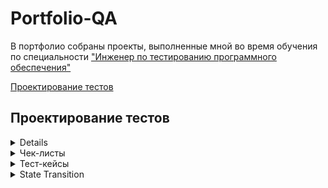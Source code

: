 # Portfolio-QA

В портфолио собраны проекты, выполненные мной во время обучения по специальности ["Инженер по тестированию программного обеспечения"](https://software-testing.ru/edu/3-online/331-qa-engineer#%D0%BF%D0%BE%D0%B4%D1%80%D0%BE%D0%B1%D0%BD%D0%B0%D1%8F-%D0%BF%D1%80%D0%BE%D0%B3%D1%80%D0%B0%D0%BC%D0%BC%D0%B0)

[Проектирование тестов](#test-design)<br>






## <a name="test-design" />Проектирование тестов

<details>
<summary>Mindmap</summary>
  
**Для проекта [ДоДо Пицца](https://dodopizza.ru/)**

![Mindmap](https://i.ibb.co/cK07nWTw/1.png)

**Для проекта [Wildberries](https://www.wildberries.ru/)**

![Mindmap](https://i.ibb.co/sph0LH8V/1.png)

</details>

<details>
<summary>Чек-листы</summary>

**Для проекта [ДоДо Пицца](https://dodopizza.ru/)**

<details> <summary>Поиск адреса и ввод номера телефона в оформлении заказа</summary>

| № | Проверка | Пример | Ожидаемый результат
|-|---|---|---|
*Адрес в поле поиска*
| 1 | Город улица дом | Иваново Ленина 22 | Адрес найден |
| 2 |	С измененным порядком составляющих |	22 Ленина Иваново |	Адрес найден |
| 3 |	Через пробел |	Ленина 22 |	Подсказка адресов в которых есть "Ленина, 22" |
| 4 |	Через запятую |	Ленина, 22 |	Подсказка адресов в которых есть "Ленина, 22" |
| 5 |	Через точку |	Ленина. 22 |	Подсказка адресов в которых есть "Ленина, 22" |
| 6 |	Слитно | Ленина22 |	Подсказка адресов в которых есть "Ленина, 22" |
| 7 |	Верхний регистр |	ЛЕНИНА | Подсказка адресов в которых есть "Ленина" |
| 8 |	Нижний регистр | ленина |	Подсказка адресов в которых есть "Ленина" |
| 9 |	Смешанный регистр |	ЛеНиНа | Подсказка адресов в которых есть "Ленина" |
| 10 | С ошибкой |	Ленена |	Подсказка адресов в которых есть "Ленина" |
| 11 | Город | Москва |	Подсказка с адресами в данном городе |
| 12 | Улица | Ленина |	Подсказка адресов в которых есть "Ленина" |
| 13 | На английской раскладке | Vjcrdf |	Подсказка с адресами в данном городе (Москва) |
| 14 | Адрес пиццерии "ДОДО" | ДоДо |	Подсказка с адресами пиццерии "ДОДО" |
| 15 | Район |	Ленинский |	Нет результатов по району. Есть подсказки содержащие в адресе "Ленинский" |
| 16 | Номер дома (пограничное значение) | 7 |	Нет результатов по номеру дома. Нет подсказок по номеру дома |
| 17 | При написании цифр буквами |	Двадцати шести бакинских комиссаров |	Ошибка “Не нашли такой адрес, попробуйте ещё раз” |
| 18 | Разговорный | Питер | Подсказки с городом “Санкт-Петербург” |
| 19 | На английском языке | Saratov | Нужный город не найден |
| 20 | Станция метро | ВДНХ |	Ошибка «Не нашли такой адрес, попробуйте ещё раз» |
| 21 | Вне зоны доставки | посёлок Ключи, Красноармейская улица, 2 | Ошибка «Адрес не входит в зону доставки» |
| 22 | Текстом без адреса |	Привезите мне пиццу |	Ошибка «Не нашли такой адрес, попробуйте ещё раз» |
| 23 | Пустое поле (логическая граница) |	 | Нет подсказок. Сохранение адреса недоступно |
| 24 | 999 999 символов (технологическая граница) |	 | Система не распознает запрос |
*Адрес по метке на карте*
| 25 | В зоне доставки на строении с номером |  | Адрес найден |
| 26 | В зоне доставки рядом со строениями с номерами |  | Определяется ближайший адрес |
| 27 | В зоне доставки без строений с номерами |  | Ошибка "Не удалось определить Ваше местоположение" |
| 28 | Без метки (логическая граница) |  | Ошибка "Не удалось определить Ваше местоположение" |
| 29 | Вне зоны доставки в пределах населенных пунктов |  | Ошибка "Не удалось определить Ваше местоположение" |
| 30 | Вне зоны доставки на границе карты (технологическая граница) |  | Ошибка "Не удалось определить Ваше местоположение" |
*Номер телефона*
| 31 | Мобильный: 10 цифр после 7 (произвольная граница) | 78007255725 | На номер отправлен код подтверждения |
| 32 | Домашний с кодом города | 4932351155 | На номер отправлен код подтверждения |
| 33 | Домашний без кода города | 351155 | Выслать код подтверждения недоступно |
| 34 | Несуществующий номер | 71111111111 | Выслать код подтверждения недоступно |
| 35 | Все 0 после 7 | 70000000000 | Выслать код подтверждения недоступно |
| 36 | Пустое поле (логическая граница) |  | Выслать код подтверждения недоступно |
| 37 | 1 цифра (логическая граница) | 7 | Выслать код подтверждения недоступно |
| 38 | 9 цифр после 7 (пограничное значение) | 7929085040 | Выслать код подтверждения недоступно |
| 39 | 11 цифр после 7 (пограничное значение) | 792908504001 | Выслать код подтверждения недоступно |
| 40 | Вставка 999 цифр (технологическая граница) |  | Обрезается до первых 10 |
| 41 | Вставка 999 цифр и букв (технологическая граница) |  | Обрезается до первых 10 цифр |
| 42 | Буквами | АБВ | Ввод букв недоступен |

</details>

**Для проекта [Wildberries](https://www.wildberries.ru/)**

<details> <summary>Поиск по изображению</summary>

| № | Проверка | Ожидаемый результат
|-|---|---|
*Расширения*
| 1 | JPG | Успешная загрузка файла |
| 2 | JPEG | Успешная загрузка файла |
| 3 | PNG | Успешная загрузка файла |
| 4 | GIF | Успешная загрузка файла |
| 5 | BMP | Успешная загрузка файла |
| 6 | PDF | Ошибка загрузки изображения, отображается ошибка с требованием к изображению “поддерживаются только следующие расширения файлов: JPG, JPEG, PNG, BMP, GIF” |
| 7 | TXT | Ошибка загрузки изображения, отображается ошибка с требованием к изображению “поддерживаются только следующие расширения файлов: JPG, JPEG, PNG, BMP, GIF” |
| 8 | TXT переименованный в JPG | Ошибка загрузки изображения, отображается ошибка с требованием к изображению “поддерживаются только следующие расширения файлов: JPG, JPEG, PNG, BMP, GIF” |
| 9 | JPG переименованный в TXT | Ошибка загрузки изображения, отображается ошибка с требованием к изображению “поддерживаются только следующие расширения файлов: JPG, JPEG, PNG, BMP, GIF” |
*Вес файла*
| 10 | 49,9 Мб (пограничное значение снизу) | Успешная загрузка файла |
| 11 | 50 Мб (произвольная граница) | Успешная загрузка файла |
| 12 | 50,1 Мб (пограничное значение сверху) | Ошибка загрузки изображения, отображается ошибка с требованием к изображению “вес фотографии не превышает 50 Мб” |
| 13 | 0 Кб (логическая граница) | Ошибка загрузки изображения, отображается ошибка с требованием к изображению “вес фотографии не превышает 50 Мб” |
| 14 | 1 Кб (логическая граница) | Успешная загрузка файла |
| 15 | 5 Гб (технологическая граница) | Ошибка загрузки изображения, отображается ошибка с требованием к изображению “вес фотографии не превышает 50 Мб” |
*Ширина и высота изображения*
| 16 | Ширина 250, высота 250 (внутри диапозона) | Успешная загрузка файла |
| 17 | Ширина 75, высота 75 (произвольная граница) | Успешная загрузка файла |
| 18 | Ширина 75, высота 76 (пограничное значение по высоте сверху) | Успешная загрузка файла |
| 19 | Ширина 76, высота 75 (пограничное значение по ширине сверху) | Успешная загрузка файла |
| 20 | Ширина 75, высота 200 (внутри диапазона по высоте) | Успешная загрузка файла |
| 21 | Ширина 200, высота 75 (внутри диапазона по ширине) | Успешная загрузка файла |
| 22 | Ширина 74, высота 75 (пограничное значение по ширине снизу) | Ошибка загрузки изображения, отображается ошибка с требованием к изображению “ширина и высота фотографии не меньше 75 пикселей” |
| 23 | Ширина 75, высота 74 (пограничное значение по высоте снизу) | Ошибка загрузки изображения, отображается ошибка с требованием к изображению “ширина и высота фотографии не меньше 75 пикселей” |
| 24 | Ширина 1, высота 1 (логическая граница) | Ошибка загрузки изображения, отображается ошибка с требованием к изображению “ширина и высота фотографии не меньше 75 пикселей” |
| 25 | Ширина 75, высота 100 000 (технологическая граница по высоте) | Ошибка загрузки изображения, отображается ошибка с требованием к изображению “ширина и высота фотографии не меньше 75 пикселей” |
| 26 | Ширина 100 000, высота 75 (технологическая граница по ширине) | Ошибка загрузки изображения, отображается ошибка с требованием к изображению “ширина и высота фотографии не меньше 75 пикселей” |
*Релевантность поиска по фото*
| 27 | Изображение с черной мужской курткой | Поиск выдает варианты черных мужских курток |
| 28 | Изображение с героем из мультфильма Disney | Поиск выдает варианты товаров с изображением героя |
| 29 | Изображение с космосом | Поиск выдает варианты товаров у которых изображение товара содержит изображение космоса |
| 30 | Фото лица девушки | Поиск выдает варианты товаров у которых изображение товара содержит изображение лица девушки |
| 31 | Изображение с текстом “куртка” на белом фоне | Поиск выдает варианты товаров у которых изображение товара содержит надписи на белом фоне |
| 32 | Все пиксели одного цвета (черного) | Поиск выдает варианты товаров у которых изображение товара подходит по цвету изображения |
*Название файла*
| 33 | Слово кириллицей (куртка) | Успешная загрузка файла |
| 34 | Цифрами (“1”) – (логическая граница) | Успешная загрузка файла |
| 35 | Слово латиницей (“coat”) | Успешная загрузка файла |
| 36 | Набором букв на латинице (“qwerty”) | Успешная загрузка файла |
| 37 | Набором букв на кириллице (“йцукен”) | Успешная загрузка файла |
| 38 | С точкой (”.”) | Успешная загрузка файла |
| 39 | С пробелом (” “) | Успешная загрузка файла |
| 40 | Без текста (”.jpg”) – (логическая граница) | Успешная загрузка файла |
| 41 | Спецсимволы (”@”) | Успешная загрузка файла |
| 42 | Максимальное количество символов для Windows (255) – (технологическая граница) | Успешная загрузка файла |
*Влияние названия на результат поиска*
| 43 | На фото черная мужская куртка, название “белая женская куртка” | Нет влияния. Поиск выдает варианты товаров, релевантные загруженному изображению |


</details>

</details>

<details>
<summary>Тест-кейсы</summary>

**Для проекта [ДоДо Пицца](https://dodopizza.ru/)**

<details>
<summary>Оформление заказа пиццы из половинок</summary>
  
| № | Описание шага | 
|-|---|
*Влияние названия на результат поиска*
| 1 | Создан пользователь ( +7 999 999 99 99) |
| 2 | К номеру ( +7 999 999 99 99) есть доступ |
| 3 | В корзине 0 товаров |
| 4 | Есть доступ к БД (Логин / пароль :  Admin / 987654) |
| 5 | Присваиваемый номер заказа всегда уникальный |
*Шаги* 
| 1 | Открыть главную страницу [ДоДо Пицца](https://dodopizza.ru/) |
| 2 | Нажать кнопку «Войти» |
| 3 | Авторизоваться по номеру ( +7 999 999 99 99) и высланному на номер персональному коду |
| 4 | Перейти в категорию «Пиццы» |
| 5 | Найти продукцию «Пицца из половинок» и нажать кнопку «Собрать» |
| 6 | Выбрать первую половинку, например «Креветки со сладким чили» |
| 7 | Выбрать вторую половинку, например «Ветчина и сыр» |
| 8 | Нажать кнопку «В корзину» |
| 9 | Нажать кнопку «Корзина» |
| 10 | Нажать кнопку «К оформлению заказа» |
| 11 | В поле «имя» указать имя (например “Павел”) |
| 12 | В поле «адрес» указать способ доставки (например самовывоз с адресом пиццерии из предлагаемого списка) |
| 13 | Выбрать способ оплаты (например наличными) |
| 14 | Нажать кнопку «Оформить заказ» |

#### ***Ожидаемый результат***
В базе данных в таблице “create_order” есть новая запись о созданном заказе. На странице оформления заказа есть информация:
- Адрес пиццерии, выбранный в шаге 12;
- Способ оплаты, выбранный в шаге 13;
- Состав заказа: пицца из половинок, указанные в шагах 6 и 7;
- Номер заказа.

</details>

**Для проекта [Wildberries](https://www.wildberries.ru/)**

<details>
<summary>Сортировка товаров по убыванию цены</summary>

| № | Описание шага | 
|-|---|
*Предварительные условия*
| 1 | Войти в систему [Wildberries](https://www.wildberries.ru/) как администратор (admin / qwerty) |
| 2 | Создать товары в системе (см. ТК «Создание товара») одной категории (например «шахматы» с ценами: 15 000 руб., 20 000 руб., 30 000 руб. от продавца с рейтингом 4,9 и еще два товара: один с ценой 20 000 руб. от того же продавца, что и первый с ценой 20 000 руб. и один с ценой 20 000 руб., но от другого продавца с рейтингом 5.0) |
| 3 | К третьему товару применить скидку 40 % (цена без скидки 30000, со скидкой 18000) |
| 4 | Товары с одной ценой сортируются между собой исходя от оценки продавца (от большей к меньшей). Если оценки идентичные, то сортировка происходит исходя от времени создания в системе карточки товара (от новых к старым). Время создания учитывается в БД в миллисекундах, таким образом не может быть более 1 товара, созданного в идентичное время. Товары с одной ценой от одного продавца, также сортируются по времени создания карточки. |
*Шаги*
| 1 | Открыть главную страницу сайта [Wildberries](https://www.wildberries.ru/) |
| 2 | В поле поиска ввести название товара, пример «шахматы» |
| 3 | Навести курсор на иконку «По популярности» и выбрать «По убыванию цены» |

#### ***Ожидаемый результат***
Найденные товары «шахматы» отображаются в порядке убывания, от максимальной цены к минимальной с учетом скидки, при этом товары с одинаковой ценой отображаются, учитывая рейтинг продавца и время создания карточки:
- С ценой 20000 (от продавца с рейтингом 5.0);
- С ценой 20000 (от продавца с рейтингом 4.9, карточка которого создана последней транзакцией);
- С ценой 20000 (от продавца с рейтингом 4.9, карточка которого создана более ранней транзакцией);
- С ценой 18000;
- С ценой 15000.

</details>

<details>
<summary>Поиск по названию</summary>

| № | Описание шага | Ожидаемый результат |
|-|---|---|
*Предварительные условия*
| 1 | Войти в систему [Wildberries](https://www.wildberries.ru/) как администратор (admin / qwerty) | Успешная авторизация в системе с правами администратора |
| 2 | Создать товары в системе (см. ТК «Создание товара»), например, «iphone» и «шахматы» | Создана карточка товара с названием «iphone» |
*Шаги*
| 1 | Зайти на главную страницу [Wildberries](https://www.wildberries.ru/) | Открыта главная страница сайта |
| 2 | В поле поиска ввести «iphone» | В результатах выдачи есть карточка товара с названием «iphone» созданная в шаге 2. Карточки товара «шахматы» в результатах выдачи нет |

</details>

</details>

<details>
<summary>State Transition</summary>

**Для проекта [ДоДо Пицца](https://dodopizza.ru/)**

Сущность "Заказ"

![State Transition](https://i.ibb.co/fzVMFbQS/8.png)

**Для проекта [Wildberries](https://www.wildberries.ru/)**

Сущность "Карточка товара"

![State Transition](https://i.ibb.co/TD47TsyF/9.png)

</details>
